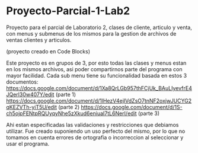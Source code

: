 # Proyecto-Parcial-1-Lab2
Proyecto para el parcial de Laboratorio 2, clases de cliente, articulo y venta, con menus y submenus de los mismos 
para la  gestion de archivos de ventas clientes y articulos.

(proyecto creado en Code Blocks)

Este proyecto es en grupos de 3, por esto todas las clases
y menus estan en los mismos archivos, asi poder compartirnos
parte del programa con mayor facilidad.
Cada sub menu tiene su funcionalidad basada en estos 3 documentos: 
https://docs.google.com/document/d/1Xa8QrLGb957thFCjUk_BAuLIyevfrE4JQerl30w407Y/edit (parte 1)
https://docs.google.com/document/d/1lHezV4ejIVdZsO7tnNF2oxjwJUCYG2qKEZVTh-yiT5U/edit (parte 2)
https://docs.google.com/document/d/1S-ch5ojpFENtpRQUyqyNhe5zXkud6eniuaI7tL6NerI/edit (parte 3)

Ahi estan especificadas las validaciones y restricciones que debiamos utilizar.
Fue creado suponiendo un uso perfecto del mismo, por lo que no tomamos en cuenta errores de ortografia
o incorreccion al seleccionar y usar el programa.
